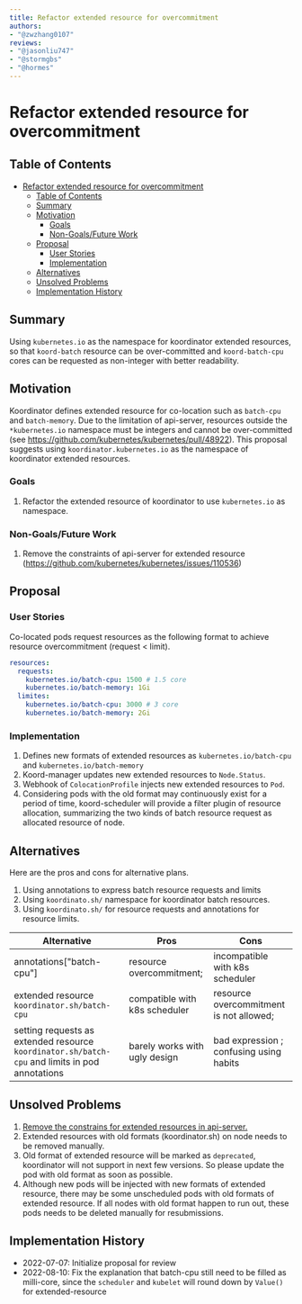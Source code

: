 ```yaml
---
title: Refactor extended resource for overcommitment
authors:
- "@zwzhang0107"
reviews:
- "@jasonliu747"
- "@stormgbs"
- "@hormes"
---
```


# Refactor extended resource for overcommitment

## Table of Contents

- [Refactor extended resource for overcommitment](#refactor-extended-resource-for-overcommitment)
  - [Table of Contents](#table-of-contents)
  - [Summary](#summary)
  - [Motivation](#motivation)
    - [Goals](#goals)
    - [Non-Goals/Future Work](#non-goalsfuture-work)
  - [Proposal](#proposal)
    - [User Stories](#user-stories)
    - [Implementation](#implementation)
  - [Alternatives](#alternatives)
  - [Unsolved Problems](#unsolved-problems)
  - [Implementation History](#implementation-history)

## Summary

Using `kubernetes.io` as the namespace for koordinator extended resources, so that `koord-batch` resource can be
over-committed and `koord-batch-cpu` cores can be requested as non-integer with better readability.

## Motivation

Koordinator defines extended resource for co-location such as `batch-cpu` and `batch-memory`. Due to the limitation of
api-server, resources outside the `*kubernetes.io` namespace must be integers and cannot be over-committed
(see https://github.com/kubernetes/kubernetes/pull/48922). This proposal suggests using `koordinator.kubernetes.io`
as the namespace of koordinator extended resources.

### Goals

1. Refactor the extended resource of koordinator to use `kubernetes.io` as namespace.

### Non-Goals/Future Work

1. Remove the constraints of api-server for extended resource (https://github.com/kubernetes/kubernetes/issues/110536)

## Proposal

### User Stories

Co-located pods request resources as the following format to achieve resource overcommitment (request < limit).

```yaml
resources:
  requests:
    kubernetes.io/batch-cpu: 1500 # 1.5 core
    kubernetes.io/batch-memory: 1Gi
  limites:
    kubernetes.io/batch-cpu: 3000 # 3 core
    kubernetes.io/batch-memory: 2Gi    
```

### Implementation

1. Defines new formats of extended resources as `kubernetes.io/batch-cpu` and `kubernetes.io/batch-memory`
2. Koord-manager updates new extended resources to `Node.Status`.
3. Webhook of `ColocationProfile` injects new extended resources to `Pod`.
4. Considering pods with the old format may continuously exist for a period of time, koord-scheduler will provide a
   filter plugin of resource allocation, summarizing the two kinds of batch resource request as allocated resource of
   node.

## Alternatives

Here are the pros and cons for alternative plans.

1. Using annotations to express batch resource requests and limits
2. Using `koordinato.sh/` namespace for koordinator batch resources.
3. Using `koordinato.sh/` for resource requests and annotations for resource limits.

| Alternative                                                                                    | Pros                          | Cons                                    |
|------------------------------------------------------------------------------------------------|-------------------------------|-----------------------------------------|
| annotations["batch-cpu"]                                                                       | resource overcommitment;      | incompatible with k8s scheduler         |
| extended resource `koordinator.sh/batch-cpu`                                                   | compatible with k8s scheduler | resource overcommitment is not allowed; | 
| setting requests as extended resource `koordinator.sh/batch-cpu` and limits in pod annotations | barely works with ugly design | bad expression ; confusing using habits |

## Unsolved Problems

1. [Remove the constrains for extended resources in api-server.](https://github.com/kubernetes/kubernetes/pull/110536)
2. Extended resources with old formats (koordinator.sh) on node needs to be removed manually.
3. Old format of extended resource will be marked as `deprecated`, koordinator will not support in next few versions.
   So please update the pod with old format as soon as possible.
4. Although new pods will be injected with new formats of extended resource, there may be some unscheduled pods with
   old formats of extended resource. If all nodes with old format happen to run out, these pods needs to be deleted
   manually
   for resubmissions.

## Implementation History

- 2022-07-07: Initialize proposal for review
- 2022-08-10: Fix the explanation that batch-cpu still need to be filled as milli-core, since the `scheduler`
  and `kubelet` will round down by `Value()` for extended-resource
